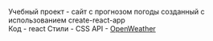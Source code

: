 Учебный проект - сайт с прогнозом погоды созданный с использованием create-react-app <br>
Код - react
Стили - CSS
API - [OpenWeather](https://openweathermap.org/)

